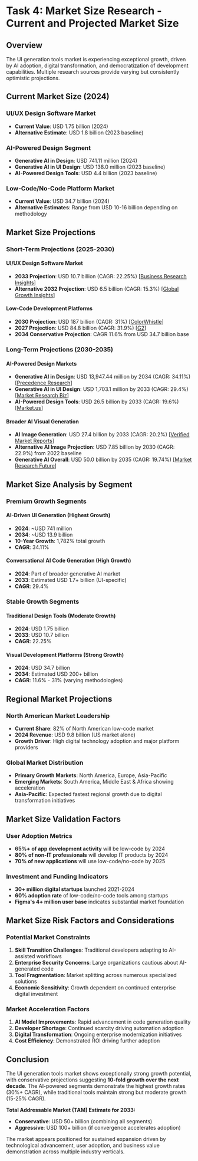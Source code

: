 # Task 4: Market Size Research - Current and Projected Market Size

## Overview
The UI generation tools market is experiencing exceptional growth, driven by AI adoption, digital transformation, and democratization of development capabilities. Multiple research sources provide varying but consistently optimistic projections.

## Current Market Size (2024)

### UI/UX Design Software Market
- **Current Value**: USD 1.75 billion (2024)
- **Alternative Estimate**: USD 1.8 billion (2023 baseline)

### AI-Powered Design Segment
- **Generative AI in Design**: USD 741.11 million (2024)
- **Generative AI in UI Design**: USD 138.0 million (2023 baseline)
- **AI-Powered Design Tools**: USD 4.4 billion (2023 baseline)

### Low-Code/No-Code Platform Market
- **Current Value**: USD 34.7 billion (2024)
- **Alternative Estimates**: Range from USD 10-16 billion depending on methodology

## Market Size Projections

### Short-Term Projections (2025-2030)

#### **UI/UX Design Software Market**
- **2033 Projection**: USD 10.7 billion (CAGR: 22.25%) [[Business Research Insights](https://www.businessresearchinsights.com/market-reports/ui-and-ux-design-software-market-104925)]
- **Alternative 2032 Projection**: USD 6.5 billion (CAGR: 15.3%) [[Global Growth Insights](https://www.globalgrowthinsights.com/market-reports/ui-and-ux-design-software-market-102183)]

#### **Low-Code Development Platforms**
- **2030 Projection**: USD 187 billion (CAGR: 31%) [[ColorWhistle](https://colorwhistle.com/low-code-statistics/)]
- **2027 Projection**: USD 84.8 billion (CAGR: 31.9%) [[G2](https://www.g2.com/articles/low-code-development-statistics)]
- **2034 Conservative Projection**: CAGR 11.6% from USD 34.7 billion base

### Long-Term Projections (2030-2035)

#### **AI-Powered Design Markets**
- **Generative AI in Design**: USD 13,947.44 million by 2034 (CAGR: 34.11%) [[Precedence Research](https://www.precedenceresearch.com/generative-ai-in-design-market)]
- **Generative AI in UI Design**: USD 1,703.1 million by 2033 (CAGR: 29.4%) [[Market Research Biz](https://marketresearch.biz/report/generative-ai-in-ui-design-market/)]
- **AI-Powered Design Tools**: USD 26.5 billion by 2033 (CAGR: 19.6%) [[Market.us](https://market.us/report/ai-powered-design-tools-market/)]

#### **Broader AI Visual Generation**
- **AI Image Generation**: USD 27.4 billion by 2033 (CAGR: 20.2%) [[Verified Market Reports](https://www.verifiedmarketreports.com/product/ai-image-generate-system-market/)]
- **Alternative AI Image Projection**: USD 7.85 billion by 2030 (CAGR: 22.9%) from 2022 baseline
- **Generative AI Overall**: USD 50.0 billion by 2035 (CAGR: 19.74%) [[Market Research Future](https://www.marketresearchfuture.com/reports/generative-ai-market-11879)]

## Market Size Analysis by Segment

### **Premium Growth Segments**

#### **AI-Driven UI Generation** (Highest Growth)
- **2024**: ~USD 741 million
- **2034**: ~USD 13.9 billion  
- **10-Year Growth**: 1,782% total growth
- **CAGR**: 34.11%

#### **Conversational AI Code Generation** (High Growth)
- **2024**: Part of broader generative AI market
- **2033**: Estimated USD 1.7+ billion (UI-specific)
- **CAGR**: 29.4%

### **Stable Growth Segments**

#### **Traditional Design Tools** (Moderate Growth)
- **2024**: USD 1.75 billion
- **2033**: USD 10.7 billion
- **CAGR**: 22.25%

#### **Visual Development Platforms** (Strong Growth)
- **2024**: USD 34.7 billion
- **2034**: Estimated USD 200+ billion
- **CAGR**: 11.6% - 31% (varying methodologies)

## Regional Market Projections

### **North American Market Leadership**
- **Current Share**: 82% of North American low-code market
- **2024 Revenue**: USD 9.8 billion (US market alone)
- **Growth Driver**: High digital technology adoption and major platform providers

### **Global Market Distribution**
- **Primary Growth Markets**: North America, Europe, Asia-Pacific
- **Emerging Markets**: South America, Middle East & Africa showing acceleration
- **Asia-Pacific**: Expected fastest regional growth due to digital transformation initiatives

## Market Size Validation Factors

### **User Adoption Metrics**
- **65%+ of app development activity** will be low-code by 2024
- **80% of non-IT professionals** will develop IT products by 2024
- **70% of new applications** will use low-code/no-code by 2025

### **Investment and Funding Indicators**
- **30+ million digital startups** launched 2021-2024
- **60% adoption rate** of low-code/no-code tools among startups
- **Figma's 4+ million user base** indicates substantial market foundation

## Market Size Risk Factors and Considerations

### **Potential Market Constraints**
1. **Skill Transition Challenges**: Traditional developers adapting to AI-assisted workflows
2. **Enterprise Security Concerns**: Large organizations cautious about AI-generated code
3. **Tool Fragmentation**: Market splitting across numerous specialized solutions
4. **Economic Sensitivity**: Growth dependent on continued enterprise digital investment

### **Market Acceleration Factors**
1. **AI Model Improvements**: Rapid advancement in code generation quality
2. **Developer Shortage**: Continued scarcity driving automation adoption  
3. **Digital Transformation**: Ongoing enterprise modernization initiatives
4. **Cost Efficiency**: Demonstrated ROI driving further adoption

## Conclusion

The UI generation tools market shows exceptionally strong growth potential, with conservative projections suggesting **10-fold growth over the next decade**. The AI-powered segments demonstrate the highest growth rates (30%+ CAGR), while traditional tools maintain strong but moderate growth (15-25% CAGR).

**Total Addressable Market (TAM) Estimate for 2033:**
- **Conservative**: USD 50+ billion (combining all segments)
- **Aggressive**: USD 100+ billion (if convergence accelerates adoption)

The market appears positioned for sustained expansion driven by technological advancement, user adoption, and business value demonstration across multiple industry verticals.